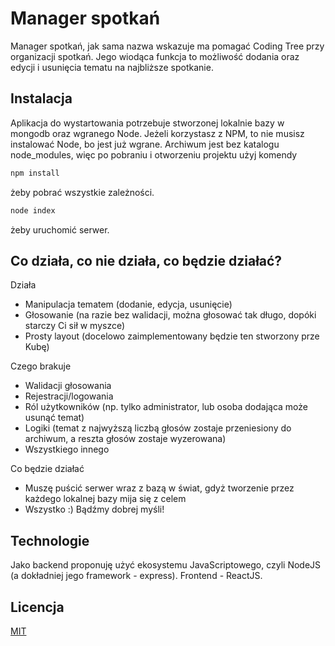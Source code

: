# Manager spotkań

Manager spotkań, jak sama nazwa wskazuje ma pomagać Coding Tree przy organizacji spotkań. Jego wiodąca funkcja to możliwość dodania oraz edycji i usunięcia tematu na najbliższe spotkanie.

## Instalacja

Aplikacja do wystartowania potrzebuje stworzonej lokalnie bazy w mongodb oraz wgranego Node. Jeżeli korzystasz z NPM, to nie musisz instalować Node, bo jest już wgrane. Archiwum jest bez katalogu node_modules, więc po pobraniu i otworzeniu projektu użyj komendy

```bash
npm install
```
żeby pobrać wszystkie zależności. 

```bash
node index
```
żeby uruchomić serwer.
## Co działa, co nie działa, co będzie działać?

Działa

* Manipulacja tematem (dodanie, edycja, usunięcie)
* Głosowanie (na razie bez walidacji, można głosować tak długo, dopóki starczy Ci sił w myszce)
* Prosty layout (docelowo zaimplementowany będzie ten stworzony prze Kubę)

Czego brakuje
* Walidacji głosowania
* Rejestracji/logowania
* Ról użytkowników (np. tylko administrator, lub osoba dodająca może usunąć temat)
* Logiki (temat z najwyższą liczbą głosów zostaje przeniesiony do archiwum, a reszta głosów zostaje wyzerowana)
* Wszystkiego innego

Co będzie działać
* Muszę puścić serwer wraz z bazą w świat, gdyż tworzenie przez każdego lokalnej bazy mija się z celem
* Wszystko :) Bądźmy dobrej myśli!


## Technologie

Jako backend proponuję użyć ekosystemu JavaScriptowego, czyli NodeJS (a dokładniej jego framework - express). Frontend - ReactJS.


## Licencja
[MIT](https://choosealicense.com/licenses/mit/)
